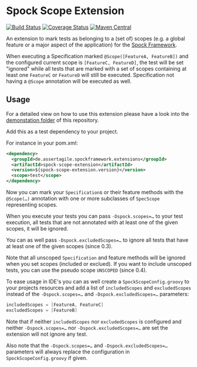 Spock Scope Extension
=====================

[![Build Status](https://travis-ci.org/mkutz/spock-scope-extension.svg?branch=master)](https://travis-ci.org/mkutz/spock-scope-extension) [![Coverage Status](https://img.shields.io/coveralls/mkutz/spock-scope-extension.svg)](https://coveralls.io/r/mkutz/spock-scope-extension) [![Maven Central](https://img.shields.io/maven-central/v/de.assertagile.spockframework.extensions/spock-scope-extension.svg)](http://search.maven.org/#search%7Cga%7C1%7Ca%3A%22spock-scope-extension%22)

An extension to mark tests as belonging to a (set of) scopes (e.g. a global feature or a major aspect of the application) for the [Spock Framework](http://spockframework.org/).

When executing a Specification marked `@Scope([FeatureA, FeatureB])` and the configured current scope is `[FeatureC, FeatureD]`, the test will be set "ignored" while all tests that are marked with a set of scopes containing at least one `FeatureC` or `FeatureD` will still be executed. Specification not having a `@Scope` annotation will be executed as well.

Usage
-----

For a detailed view on how to use this extension please have a look into the [demonstation folder](https://github.com/mkutz/spock-scope-extension/tree/master/demonstration) of this repository.

Add this as a test dependency to your project.

For instance in your pom.xml:
```xml
<dependency>
  <groupId>de.assertagile.spockframework.extensions</groupId>
  <artifactId>spock-scope-extension</artifactId>
  <version>${spock-scope-extension.version}</version>
  <scope>test</scope>
</dependency>
```

Now you can mark your `Specification`s or their feature methods with the `@Scope(…)` annotation with one or more subclasses of `SpecScope` representing scopes.

When you execute your tests you can pass `-Dspock.scopes=…` to your test execution, all tests that are not annotated with at least one of the given scopes, it will be ignored.

You can as well pass `-Dspock.excludedScopes=…` to ignore all tests that have at least one of the given scopes (since 0.3).

Note that all unscoped `Specification` and feature methods will be ignored when you set scopes (included or exclued). If you want to include unscoped tests, you can use the pseudo scope `UNSCOPED` (since 0.4).

To ease usage in IDE's you can as well create a `SpockScopeConfig.groovy` to your projects resources and add a list of `includedScopes` and `excludedScopes` instead of the `-Dspock.scopes=…` and `-Dspock.excludedScopes=…` parameters:
```groovy
includedScopes = [FeatureA, FeatureC]
excludedScopes = [FeatureB]
```

Note that if neither `includedScopes` nor `excludedScopes` is configured and neither `-Dspock.scopes=…` nor `-Dspock.excludedScopes=…` are set the extension will not ignore any test.

Also note that the `-Dspock.scopes=…` and `-Dspock.excludedScopes=…` parameters will always replace the configuration in `SpockScopeConfig.groovy` if given.
